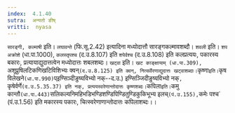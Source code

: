 ```yaml
---
index:  4.1.40
sutra:  अन्यतो ङीष्
vritti:  nyasa
---
```


`सारङ्गी, कल्माषी` इति। `लघावन्ते` (फि.सू.2.42) इत्यादिना मध्योदात्तौ सारङ्गकल्मावशब्दौ। `शवली` इति। `शप अक्रोशे` (धा.पा.1000), `कलस्तृपश्च` (द.उ.8.107) इति `शपेर्वश्च` (द.उ.8.108) इति कलप्रत्ययः, पकारस्य बकारः, प्रत्यायाद्युदात्तत्वेन मध्योदात्तः शबलशब्दः। `खट्वा` इति। `खट काङ्क्षायाम् (धा.पा.309), `अशूप्रुषिलटिकणिखटिविशिभ्यः क्वन्` (द.उ.8.125) इति क्वन्, नित्सर्वेरणाद्युदात्तः खट्वाशब्दाः। `कृष्णा` इति। `कृष विलेखने` (धा.पा.990) `प्इण्सिञ्दीङुष्यविभ्यो नक्--द.उ.) इण्सिञ्जिदीङुष्यविभ्यो नक्`, `कृषेर्वर्णे` (द.उ.5.35.37) इति नक्, प्रत्ययस्वरेणान्तोदात्तः कृष्णशब्दः। `कपिला` इति। `कमु कान्तौ` (धा.पा.443) `सलिकल्यनिमहिभडिभण्डिशण्डिपिण्डितुण्डिकुकिभूभ्य इलच्` (पं.उ.155), `कमेः पश्च` (पं.उ.1.56) इति मकारस्य पकारः, चित्स्वरेणाणान्तोदात्तः कपिलाशब्दः।।

